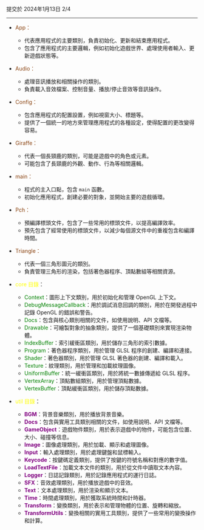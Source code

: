 提交於 2024年1月13日
2/4

----

- <span style="color: #8B4513;">App：</span>
    
    - 代表應用程式的主要類別，負責初始化、更新和結束應用程式。
    - 包含了應用程式的主要邏輯，例如初始化遊戲世界、處理使用者輸入、更新遊戲狀態等。
- <span style="color: #8B4513;">Audio：</span>
    
    - 處理音訊播放和相關操作的類別。
    - 負責載入音效檔案、控制音量、播放/停止音效等音訊操作。
- <span style="color: #8B4513;">Config：</span>
    
    - 包含應用程式的配置設置，例如視窗大小、標題等。
    - 提供了一個統一的地方來管理應用程式的各種設定，使得配置的更改變得容易。
- <span style="color: #8B4513;">Giraffe：</span>
    
    - 代表一個長頸鹿的類別，可能是遊戲中的角色或元素。
    - 可能包含了長頸鹿的外觀、動作、行為等相關邏輯。
- <span style="color: #8B4513;">main：</span>
    
    - 程式的主入口點，包含 `main` 函數。
    - 初始化應用程式，創建必要的對象，並開始主要的遊戲循環。
- <span style="color: #8B4513;">Pch：</span>
    
    - 預編譯標頭文件，包含了一些常用的標頭文件，以提高編譯效率。
    - 預先包含了經常使用的標頭文件，以減少每個源文件中的重複包含和編譯時間。
- <span style="color: #8B4513;">Triangle：</span>
    
    - 代表一個三角形圖元的類別。
    - 負責管理三角形的渲染，包括著色器程序、頂點數組等相關資源。


- <span style="color: yellow;">core 目錄</span>：
    - <span style="color: green;">Context</span>：圖形上下文類別，用於初始化和管理 OpenGL 上下文。
    - <span style="color: green;">DebugMessageCallback</span>：用於調試消息回調的類別，用於在開發過程中記錄 OpenGL 的錯誤和警告。
    - <span style="color: green;">Docs</span>：包含與核心類別相關的文件，如使用說明、API 文檔等。
    - <span style="color: green;">Drawable</span>：可繪製對象的抽象類別，提供了一個基礎類別來實現渲染物體。
    - <span style="color: green;">IndexBuffer</span>：索引緩衝區類別，用於儲存三角形的索引數據。
    - <span style="color: green;">Program</span>：著色器程序類別，用於管理 GLSL 程序的創建、編譯和連接。
    - <span style="color: green;">Shader</span>：著色器類別，用於管理 GLSL 著色器的創建、編譯和載入。
    - <span style="color: green;">Texture</span>：紋理類別，用於管理和加載紋理圖像。
    - <span style="color: green;">UniformBuffer</span>：統一緩衝區類別，用於將統一數據傳遞給 GLSL 程序。
    - <span style="color: green;">VertexArray</span>：頂點數組類別，用於管理頂點數據。
    - <span style="color: green;">VertexBuffer</span>：頂點緩衝區類別，用於儲存頂點數據。

- <span style="color: yellow;">util 目錄</span>：
    - <span style="color: purple;">**BGM**</span>：背景音樂類別，用於播放背景音樂。
    - <span style="color: purple;">**Docs**</span>：包含與實用工具類別相關的文件，如使用說明、API 文檔等。
    - <span style="color: purple;">**GameObject**</span>：遊戲物件類別，用於表示遊戲中的物件，可能包含位置、大小、碰撞等信息。
    - <span style="color: purple;">**Image**</span>：圖像處理類別，用於加載、顯示和處理圖像。
    - <span style="color: purple;">**Input**</span>：輸入處理類別，用於處理鍵盤和鼠標輸入。
    - <span style="color: purple;">**Keycode**</span>：按鍵碼定義類別，提供了按鍵的符號名稱和對應的數字值。
    - <span style="color: purple;">**LoadTextFile**</span>：加載文本文件的類別，用於從文件中讀取文本內容。
    - <span style="color: purple;">**Logger**</span>：日誌記錄類別，用於記錄應用程式的運行日誌。
    - <span style="color: purple;">**SFX**</span>：音效處理類別，用於播放遊戲中的音效。
    - <span style="color: purple;">**Text**</span>：文本處理類別，用於渲染和顯示文本。
    - <span style="color: purple;">**Time**</span>：時間處理類別，用於獲取系統時間和計時器。
    - <span style="color: purple;">**Transform**</span>：變換類別，用於表示和管理物體的位置、旋轉和縮放。
    - <span style="color: purple;">**TransformUtils**</span>：變換相關的實用工具類別，提供了一些常用的變換操作和計算。